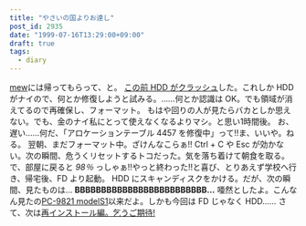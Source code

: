 ```yaml
---
title: "やさいの国よりお達し"
post_id: 2935
date: "1999-07-16T13:29:00+09:00"
draft: true
tags:
  - diary
---
```



[mew](https://danmaq.com/2933)には帰ってもらって、と。 [この前 HDD がクラッシュ](https://danmaq.com/2933)した。これしか HDD がナイので、何とか修復しようと試みる。……何とか認識は OK。でも領域が消えてるので再確保し、フォーマット。 もはや回りの人が見たらバカとしか思えない。でも、金のナイ私にとって使えなくなるよりマシ。と思い1時間後。  お、遅い……何だ、「アロケーションテーブル 4457 を修復中」って!!ま、いいや。ねる。 翌朝、まだフォーマット中。ざけんなこらぁ!! Ctrl + C や Esc が効かない。次の瞬間、危うくリセットするトコだった。気を落ち着けて朝食を取る。 で、部屋に戻ると _98％_ っしゃぁ!!やっと終わった!!と喜び、とりあえず学校へ行き、帰宅後、FD より起動。 HDD にスキャンディスクをかける。だが、次の瞬間、見たものは… **BBBBBBBBBBBBBBBBBBBBBBBBB…** 唖然としたよ。こんなん見たの[PC-9821 modelS1](https://danmaq.com/pc-9821)以来だよ。しかも今回は FD じゃなく HDD…… さて、次は[再インストール編。乞うご期待!](https://danmaq.com/2937)
